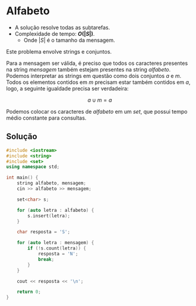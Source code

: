 # Alfabeto

- A solução resolve todas as subtarefas.
- Complexidade de tempo: **$O(|S|)$**.
  - Onde $|S|$ é o tamanho da mensagem.
 
Este problema envolve strings e conjuntos.

Para a mensagem ser válida, é preciso que todos os caracteres presentes na string $mensagem$ também estejam presentes na string $alfabeto$. Podemos interpretar as strings em questão como dois conjuntos $a$ e $m$. Todos os elementos contidos em $m$ precisam estar também contidos em $a$, logo, a seguinte igualdade precisa ser verdadeira:

$$a \cup m = a$$

Podemos colocar os caracteres de $alfabeto$ em um _set_, que possui tempo médio constante para consultas.

## Solução

```cpp
#include <iostream>
#include <string>
#include <set>
using namespace std;

int main() {
    string alfabeto, mensagem;
    cin >> alfabeto >> mensagem;

    set<char> s;

    for (auto letra : alfabeto) {
        s.insert(letra);
    }

    char resposta = 'S';

    for (auto letra : mensagem) {
        if (!s.count(letra)) {
            resposta = 'N';
            break;
        }
    }

    cout << resposta << '\n';

    return 0;
}
```
